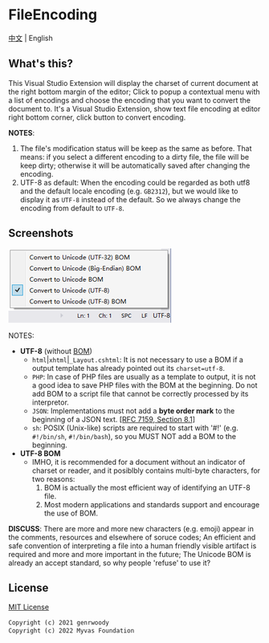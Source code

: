 # FileEncoding

[中文](./README.zh.md) | English

## What's this?
This Visual Studio Extension will display the charset of current document at the right bottom margin of the editor; Click to popup a contextual menu with a list of encodings and choose the encoding that you want to convert the document to.
It's a Visual Studio Extension, show text file encoding at editor right bottom corner, click button to convert encoding.

**NOTES**:
1. The file's modification status will be keep as the same as before. That means: if you select a different encoding to a dirty file, the file will be keep dirty; otherwise it will be automatically saved after changing the encoding.
2. UTF-8 as default: When the encoding could be regarded as both utf8 and the default locale encoding (e.g. `GB2312`), but we would like to display it as `UTF-8` instead of the default. So we always change the encoding from default to `UTF-8`.

## Screenshots

![Preview](docs/screenshots/Preview.png?raw=true "Preview")

NOTES:
- **UTF-8** (without [BOM](http://en.wikipedia.org/wiki/Byte_order_mark))
    - `html`|`xhtml`|`_Layout.cshtml`: It is not necessary to use a BOM if a output template has already pointed out its `charset=utf-8`.
    - `PHP`: In case of PHP files are usually as a template to output, it is not a good idea to save PHP files with the BOM at the beginning. Do not add BOM to a script file that cannot be correctly processed by its interpretor. 
    - `JSON`: Implementations must not add a **byte order mark** to the beginning of a JSON text. [[RFC 7159, Section 8.1]](https://www.rfc-editor.org/rfc/rfc7159#section-8.1) 
    - `sh`: POSIX (Unix-like) scripts are required to start with '#!' (e.g. `#!/bin/sh`, `#!/bin/bash`), so you MUST NOT add a BOM to the beginning.
- **UTF-8 BOM**
    - IMHO, it is recommended for a document without an indicator of charset or reader, and it posiblbly contains multi-byte characters, for two reasons:
        1. BOM is actually the most efficient way of identifying an UTF-8 file.
        2. Most modern applications and standards support and encourage the use of BOM.
        
**DISCUSS**: There are more and more new characters (e.g. emoji) appear in the comments, resources and elsewhere of soruce codes; An efficient and safe convention of interpreting a file into a human friendly visible artifact is required and more and more important in the future; The Unicode BOM is already an accept standard, so why people 'refuse' to use it? 
 
## License
[MIT License](LICENSE.txt)

```
Copyright (c) 2021 genrwoody
Copyright (c) 2022 Myvas Foundation
```
